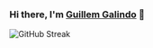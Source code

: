 ### Hi there, I'm <a href="https://galind.dev" target="_blank">Guillem Galindo</a> 👋

![GitHub Streak](https://streak-stats.demolab.com/?user=galind&theme=dark&hide_border=true)
